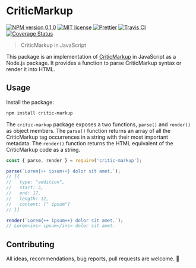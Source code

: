 # CriticMarkup

[![NPM version 0.1.0][badge-package]](https://www.npmjs.com/package/critic-markup)
[![MIT license][badge-license]](https://opensource.org/licenses/MIT)
[![Prettier][badge-prettier]](https://github.com/prettier/prettier)
[![Travis CI][badge-travis]](https://travis-ci.org/vimtaai/critic-markup)
[![Coverage Status][badge-coveralls]](https://coveralls.io/github/vimtaai/critic-markup?branch=master)

[badge-package]: https://img.shields.io/npm/v/critic-markup.svg?style=flat-square
[badge-license]: https://img.shields.io/github/license/vimtaai/critic-markup.svg?style=flat-square
[badge-prettier]: https://img.shields.io/badge/code_style-prettier-ff69b4.svg?style=flat-square
[badge-travis]: https://img.shields.io/travis/vimtaai/critic-markup.svg?style=flat-square
[badge-coveralls]: https://img.shields.io/coveralls/github/vimtaai/critic-markup.svg?style=flat-square

> CriticMarkup in JavaScript

This package is an implementation of [CriticMarkup](http://criticmarkup.com/) in JavaScript as a Node.js package. It provides a function to parse CriticMarkup syntax or render it into HTML.

## Usage

Install the package:

```bash
npm install critic-markup
```

The `critic-markup` package exposes a two functions, `parse()` and `render()` as object members. The `parse()` function returns an array of all the CriticMarkup tag occurrences in a string with their most important metadata. The `render()` function returns the HTML equivalent of the CriticMarkup code as a string.

```js
const { parse, render } = require('critic-markup');

parse(`Lorem{++ ipsum++} dolor sit amet.`);
// [{
//   type: "addition",
//   start: 5,
//   end: 17,
//   length: 12,
//   content: [" ipsum"]
// }]

render(`Lorem{++ ipsum++} dolor sit amet.`);
// Lorem<ins> ipsum</ins> dolor sit amet.
```

## Contributing

All ideas, recommendations, bug reports, pull requests are welcome. 🙂
